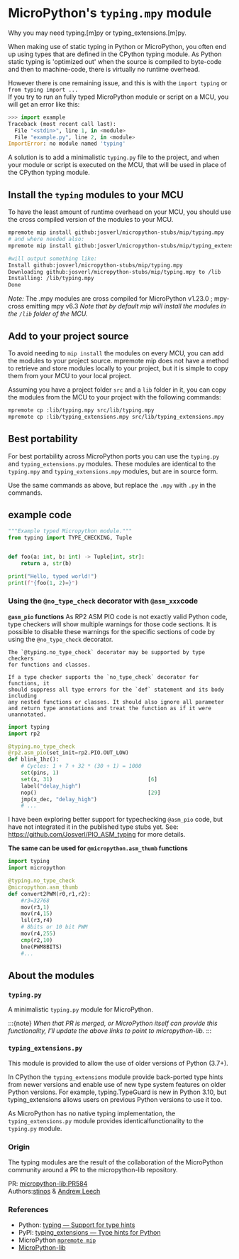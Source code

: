 # MicroPython's `typing.mpy` module

Why you may need typing.[m]py or typing_extensions.[m]py.

When making use of static typing in Python or MicroPython, you often end up using types that are defined in the CPython typing module.
As Python static typing is 'optimized out' when the source is compiled to byte-code and then to machine-code, there is virtually no runtime overhead.

However there is one remaining issue, and this is with the `import typing` or `from typing import ...`  
If you try to run an fully typed MicroPython module or script on a MCU, you will get an error like this:

```python
>>> import example
Traceback (most recent call last):
  File "<stdin>", line 1, in <module>
  File "example.py", line 2, in <module>
ImportError: no module named 'typing'
```
A solution is to add a minimalistic `typing.py` file to the project, and when your module or script is executed on the MCU, that will be used in place of the CPython typing module.


## Install the `typing` modules to your MCU
To have the least amount of runtime overhead on your MCU, you should use the cross compiled version of the modules to your MCU.

```bash
mpremote mip install github:josverl/micropython-stubs/mip/typing.mpy
# and where needed also:
mpremote mip install github:josverl/micropython-stubs/mip/typing_extensions.mpy

#will output something like:
Install github:josverl/micropython-stubs/mip/typing.mpy
Downloading github:josverl/micropython-stubs/mip/typing.mpy to /lib
Installing: /lib/typing.mpy
Done
```
*Note:* The .mpy modules are cross compiled for MicroPython v1.23.0 ; mpy-cross emitting mpy v6.3
_Note that by default mip will install the modules in the `/lib` folder of the MCU._

## Add to your project source
To avoid needing to `mip install` the modules on every MCU, you can add the modules to your project source.
mpremote mip does not have a method to retrieve and store modules locally to your project, but it is simple to copy them from your MCU to your local project.

Assuming you have a project folder `src` and a `lib` folder in it, you can copy the modules from the MCU to your project with the following commands:

```bash
mpremote cp :lib/typing.mpy src/lib/typing.mpy
mpremote cp :lib/typing_extensions.mpy src/lib/typing_extensions.mpy
```

## Best portability
For best portability across MicroPython ports you can use the `typing.py` and `typing_extensions.py` modules. These modules are identical to the `typing.mpy` and `typing_extensions.mpy` modules, but are in source form.

Use the same commands as above, but replace the `.mpy` with `.py` in the commands.


## example code
```python
"""Example typed Micropython module."""
from typing import TYPE_CHECKING, Tuple


def foo(a: int, b: int) -> Tuple[int, str]:
    return a, str(b)

print("Hello, typed world!")
print(f"{foo(1, 2)=}")
```

### Using the `@no_type_check` decorator with `@asm_xxx`code

**`@asm_pio` functions**
As RP2 ASM PIO code is not exactly valid Python code, type checkers will show multiple warnings for those code sections. 
It is possible to disable these warnings for the specific sections of code by using the `@no_type_check` decorator.

    The `@typing.no_type_check` decorator may be supported by type checkers
    for functions and classes.

    If a type checker supports the `no_type_check` decorator for functions, it
    should suppress all type errors for the `def` statement and its body including
    any nested functions or classes. It should also ignore all parameter
    and return type annotations and treat the function as if it were unannotated.


```python
import typing
import rp2

@typing.no_type_check
@rp2.asm_pio(set_init=rp2.PIO.OUT_LOW)
def blink_1hz():
    # Cycles: 1 + 7 + 32 * (30 + 1) = 1000
    set(pins, 1)
    set(x, 31)                              [6]
    label("delay_high")
    nop()                                   [29]
    jmp(x_dec, "delay_high")
    # ...
```

I have been exploring better support for  typechecking `@asm_pio` code, but have not integrated it in the published type stubs yet.
See: https://github.com/Josverl/PIO_ASM_typing for more details.

**The same can be used for `@micropython.asm_thumb` functions**

```python
import typing
import micropython

@typing.no_type_check
@micropython.asm_thumb
def convert2PWM(r0,r1,r2): 
    #r3=32768
    mov(r3,1)
    mov(r4,15)
    lsl(r3,r4)
    # 8bits or 10 bit PWM
    mov(r4,255)
    cmp(r2,10)
    bne(PWM8BITS)
    #...
```    


## About the modules

### `typing.py`
A minimalistic `typing.py` module for MicroPython.

:::{note}
_When that PR is merged, or MicroPython itself can provide this functionality, I'll update the above links to point to micropython-lib._
:::
### `typing_extensions.py`
This module is provided to allow the use of older versions of Python (3.7+).

In CPython the `typing_extensions` module provide back-ported type hints from newer versions and enable use of new type system features on older Python versions. 
For example, typing.TypeGuard is new in Python 3.10, but typing_extensions allows users on previous Python versions to use it too.

As MicroPython has no native typing implementation, the `typing_extensions.py` module provides identicalfunctionality  to the `typing.py` module.

### Origin 
The typing modules are the result of the collaboration of the MicroPython community around a PR to the micropython-lib repository.

PR: [micropython-lib:PR584](https://github.com/micropython/micropython-lib/pull/584)  
Authors:[stinos](https://github.com/stinos) & [Andrew Leech](https://github.com/andrewleech)  


### References

- Python: [typing — Support for type hints](https://docs.python.org/3/library/typing.html)
- PyPI: [typing_extensions — Type hints for Python](https://pypi.org/project/typing-extensions/)
- MicroPython [`mpremote mip`](https://docs.micropython.org/en/latest/reference/packages.html#installing-packages-with-mpremote)
- [MicroPython-lib](https://github.com/micropython/micropython-lib)
